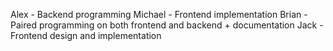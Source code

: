 Alex - Backend programming
Michael - Frontend implementation 
Brian - Paired programming on both frontend and backend + documentation
Jack - Frontend design and implementation